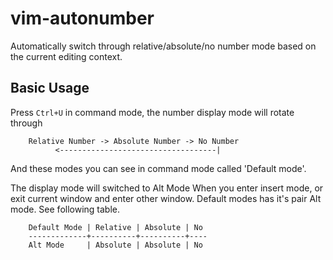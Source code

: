 vim-autonumber
==============

Automatically switch through relative/absolute/no number mode based on the current editing context.

Basic Usage
-----------
Press `Ctrl+U` in command mode, the number display mode will rotate through

```
    Relative Number -> Absolute Number -> No Number
          <-----------------------------------|
```

And these modes you can see in command mode called 'Default mode'.

The display mode will switched to Alt Mode When you enter insert mode, or exit current window and enter other window.
Default modes has it's pair Alt mode. See following table.

```
    Default Mode | Relative | Absolute | No
    -------------+----------+----------+----
    Alt Mode     | Absolute | Absolute | No
```
